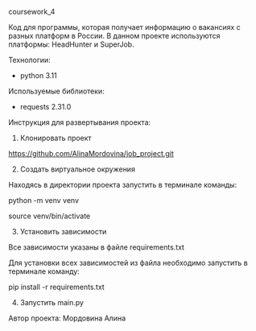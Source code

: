 coursework_4

Код для программы, которая получает информацию о вакансиях с разных платформ в России.
В данном проекте используются платформы: HeadHunter и SuperJob.

Технологии:
- python 3.11

Используемые библиотеки:

- requests 2.31.0

Инструкция для развертывания проекта:
1. Клонировать проект

https://github.com/AlinaMordovina/job_project.git

2. Создать виртуальное окружения

Находясь в директории проекта запустить в терминале команды:

python -m venv venv

source venv/bin/activate

3. Установить зависимости

Все зависимости указаны в файле requirements.txt

Для установки всех зависимостей из файла необходимо запустить в терминале команду:

pip install -r requirements.txt

4. Запустить main.py




Автор проекта: Мордовина Алина